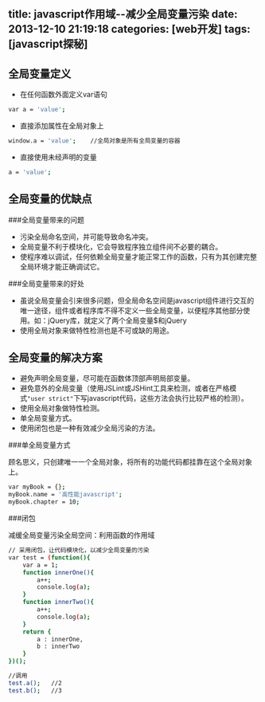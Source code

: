 title: javascript作用域--减少全局变量污染
date: 2013-12-10 21:19:18
categories: [web开发]
tags: [javascript探秘]
---

全局变量定义
----------------------

* 在任何函数外面定义var语句

```sh
var a = 'value';
```

* 直接添加属性在全局对象上

```sh
window.a = 'value';    //全局对象是所有全局变量的容器
```
<!--more-->
* 直接使用未经声明的变量

```sh
a = 'value';
```

全局变量的优缺点
-------------------

###全局变量带来的问题

* 污染全局命名空间，并可能导致命名冲突。
* 全局变量不利于模块化，它会导致程序独立组件间不必要的耦合。
* 使程序难以调试，任何依赖全局变量才能正常工作的函数，只有为其创建完整全局环境才能正确调试它。

###全局变量带来的好处

* 虽说全局变量会引来很多问题，但全局命名空间是javascript组件进行交互的唯一途径，组件或者程序库不得不定义一些全局变量，以便程序其他部分使用。如：jQuery库，就定义了两个全局变量$和jQuery
* 使用全局对象来做特性检测也是不可或缺的用途。

全局变量的解决方案
-------------------

* 避免声明全局变量，尽可能在函数体顶部声明局部变量。
* 避免意外的全局变量（使用JSLint或JSHint工具来检测，或者在严格模式`"user strict"`下写javascript代码，这些方法会执行比较严格的检测）。
* 使用全局对象做特性检测。
* 单全局变量方式。
* 使用闭包也是一种有效减少全局污染的方法。

###单全局变量方式

顾名思义，只创建唯一一个全局对象，将所有的功能代码都挂靠在这个全局对象上。
```sh
var myBook = {};
myBook.name = '高性能javascript';
myBook.chapter = 10;

```

###闭包

减缓全局变量污染全局空间：利用函数的作用域

```sh
// 采用闭包，让代码模块化，以减少全局变量的污染
var test = (function(){
    var a = 1;
    function innerOne(){
        a++;
        console.log(a);
    }
    function innerTwo(){
        a++;
        console.log(a);
    }
    return {
        a : innerOne,
        b : innerTwo
    }
})();

//调用
test.a();   //2
test.b();   //3
```




